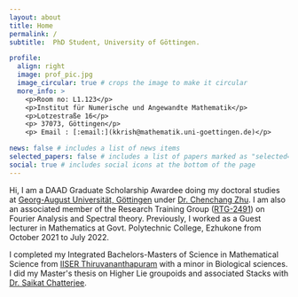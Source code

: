 ```yaml
---
layout: about
title: Home
permalink: /
subtitle:  PhD Student, University of Göttingen.

profile:
  align: right
  image: prof_pic.jpg
  image_circular: true # crops the image to make it circular
  more_info: >
    <p>Room no: L1.123</p>
    <p>Institut für Numerische und Angewandte Mathematik</p>
    <p>Lotzestraße 16</p>
    <p> 37073, Göttingen</p>
    <p> Email : [:email:](kkrish@mathematik.uni-goettingen.de)</p>

news: false # includes a list of news items
selected_papers: false # includes a list of papers marked as "selected={true}"
social: true # includes social icons at the bottom of the page
---
```


Hi, I am a DAAD Graduate Scholarship Awardee doing my doctoral studies at [Georg-August Universität, Göttingen](https://www.uni-goettingen.de/en/1.html) under [Dr. Chenchang Zhu](https://www.uni-math.gwdg.de/zhu/). I am also an associated member of the Research Training Group ([RTG-2491](https://www.uni-goettingen.de/de/607635.html)) on Fourier Analysis and Spectral theory. Previously, I worked as a Guest lecturer in Mathematics at Govt. Polytechnic College, Ezhukone from October 2021 to July 2022. 

I completed my Integrated Bachelors-Masters of Science in Mathematical Science from [IISER Thiruvananthapuram](https://www.iisertvm.ac.in) with a minor in Biological sciences. I did my Master's thesis on Higher Lie groupoids and associated Stacks with [Dr. Saikat Chatterjee](https://www.iisertvm.ac.in/faculty/saikat/personal).  
